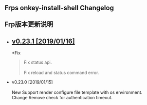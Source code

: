 Frps onkey-install-shell Changelog<br>  
Frp版本更新说明
---------------------------------------

 <!-- vim-markdown-toc GFM -->
 
 * ## [ v0.23.1 [2019/01/16]](#v0.23.1[2019/01/16])  
    *Fix<br>  
     >Fix status api.<br>  
     >Fix reload and status command error.

* v0.23.0 [2019/01/15]<br>  
    New
    Support render configure file template with os environment.
    Change
    Remove check for authentication timeout.
